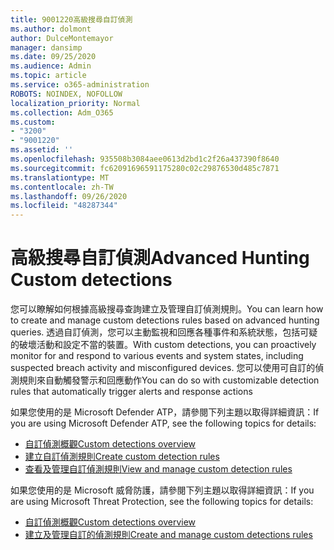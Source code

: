 ```yaml
---
title: 9001220高級搜尋自訂偵測
ms.author: dolmont
author: DulceMontemayor
manager: dansimp
ms.date: 09/25/2020
ms.audience: Admin
ms.topic: article
ms.service: o365-administration
ROBOTS: NOINDEX, NOFOLLOW
localization_priority: Normal
ms.collection: Adm_O365
ms.custom:
- "3200"
- "9001220"
ms.assetid: ''
ms.openlocfilehash: 935508b3084aee0613d2bd1c2f26a437390f8640
ms.sourcegitcommit: fc62091696591175280c02c29876530d485c7871
ms.translationtype: MT
ms.contentlocale: zh-TW
ms.lasthandoff: 09/26/2020
ms.locfileid: "48287344"
---
```

# <a name="advanced-hunting-custom-detections"></a><span data-ttu-id="7a0b4-102">高級搜尋自訂偵測</span><span class="sxs-lookup"><span data-stu-id="7a0b4-102">Advanced Hunting Custom detections</span></span>

<span data-ttu-id="7a0b4-103">您可以瞭解如何根據高級搜尋查詢建立及管理自訂偵測規則。</span><span class="sxs-lookup"><span data-stu-id="7a0b4-103">You can learn how to create and manage custom detections rules based on advanced hunting queries.</span></span> <span data-ttu-id="7a0b4-104">透過自訂偵測，您可以主動監視和回應各種事件和系統狀態，包括可疑的破壞活動和設定不當的裝置。</span><span class="sxs-lookup"><span data-stu-id="7a0b4-104">With custom detections, you can proactively monitor for and respond to various events and system states, including suspected breach activity and misconfigured devices.</span></span> <span data-ttu-id="7a0b4-105">您可以使用可自訂的偵測規則來自動觸發警示和回應動作</span><span class="sxs-lookup"><span data-stu-id="7a0b4-105">You can do so with customizable detection rules that automatically trigger alerts and response actions</span></span>
  
<span data-ttu-id="7a0b4-106">如果您使用的是 Microsoft Defender ATP，請參閱下列主題以取得詳細資訊：</span><span class="sxs-lookup"><span data-stu-id="7a0b4-106">If you are using Microsoft Defender ATP, see the following topics for details:</span></span> 
- [<span data-ttu-id="7a0b4-107">自訂偵測概觀</span><span class="sxs-lookup"><span data-stu-id="7a0b4-107">Custom detections overview</span></span>](https://docs.microsoft.com/windows/security/threat-protection/microsoft-defender-atp/overview-custom-detections)
- [<span data-ttu-id="7a0b4-108">建立自訂偵測規則</span><span class="sxs-lookup"><span data-stu-id="7a0b4-108">Create custom detection rules</span></span>](https://docs.microsoft.com/windows/security/threat-protection/microsoft-defender-atp/custom-detection-rules)
- [<span data-ttu-id="7a0b4-109">查看及管理自訂偵測規則</span><span class="sxs-lookup"><span data-stu-id="7a0b4-109">View and manage custom detection rules</span></span>](https://docs.microsoft.com/windows/security/threat-protection/microsoft-defender-atp/custom-detections-manage)

<span data-ttu-id="7a0b4-110">如果您使用的是 Microsoft 威脅防護，請參閱下列主題以取得詳細資訊：</span><span class="sxs-lookup"><span data-stu-id="7a0b4-110">If you are using Microsoft Threat Protection, see the following topics for details:</span></span> 
- [<span data-ttu-id="7a0b4-111">自訂偵測概觀</span><span class="sxs-lookup"><span data-stu-id="7a0b4-111">Custom detections overview</span></span>](https://docs.microsoft.com/microsoft-365/security/mtp/custom-detections-overview)
- [<span data-ttu-id="7a0b4-112">建立及管理自訂的偵測規則</span><span class="sxs-lookup"><span data-stu-id="7a0b4-112">Create and manage custom detections rules</span></span>](https://docs.microsoft.com/microsoft-365/security/mtp/custom-detection-rules)
